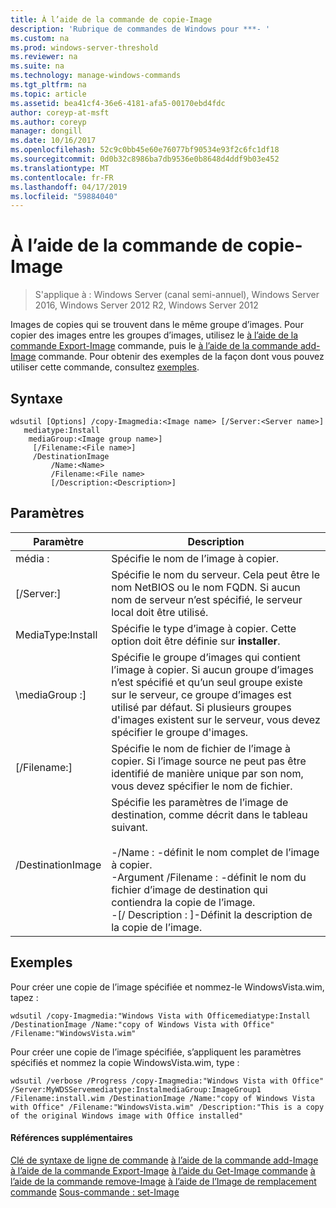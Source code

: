 ```yaml
---
title: À l’aide de la commande de copie-Image
description: 'Rubrique de commandes de Windows pour ***- '
ms.custom: na
ms.prod: windows-server-threshold
ms.reviewer: na
ms.suite: na
ms.technology: manage-windows-commands
ms.tgt_pltfrm: na
ms.topic: article
ms.assetid: bea41cf4-36e6-4181-afa5-00170ebd4fdc
author: coreyp-at-msft
ms.author: coreyp
manager: dongill
ms.date: 10/16/2017
ms.openlocfilehash: 52c9c0bb45e60e76077bf90534e93f2c6fc1df18
ms.sourcegitcommit: 0d0b32c8986ba7db9536e0b8648d4ddf9b03e452
ms.translationtype: MT
ms.contentlocale: fr-FR
ms.lasthandoff: 04/17/2019
ms.locfileid: "59884040"
---
```

# <a name="using-the-copy-image-command"></a>À l’aide de la commande de copie-Image

>S'applique à : Windows Server (canal semi-annuel), Windows Server 2016, Windows Server 2012 R2, Windows Server 2012

Images de copies qui se trouvent dans le même groupe d’images. Pour copier des images entre les groupes d’images, utilisez le [à l’aide de la commande Export-Image](using-the-export-image-command.md) commande, puis le [à l’aide de la commande add-Image](using-the-add-image-command.md) commande.
Pour obtenir des exemples de la façon dont vous pouvez utiliser cette commande, consultez [exemples](#BKMK_examples).
## <a name="syntax"></a>Syntaxe
```
wdsutil [Options] /copy-Imagmedia:<Image name> [/Server:<Server name>]
   mediatype:Install
    mediaGroup:<Image group name>]
     [/Filename:<File name>]
     /DestinationImage
         /Name:<Name>
         /Filename:<File name>
         [/Description:<Description>]
```
## <a name="parameters"></a>Paramètres
|Paramètre|Description|
|-------|--------|
média :<Image name>|Spécifie le nom de l’image à copier.|
|[/Server:<Server name>]|Spécifie le nom du serveur. Cela peut être le nom NetBIOS ou le nom FQDN. Si aucun nom de serveur n’est spécifié, le serveur local doit être utilisé.|
MediaType:Install|Spécifie le type d’image à copier. Cette option doit être définie sur **installer**.|
|\mediaGroup :<Image group name>]|Spécifie le groupe d’images qui contient l’image à copier. Si aucun groupe d’images n’est spécifié et qu’un seul groupe existe sur le serveur, ce groupe d’images est utilisé par défaut. Si plusieurs groupes d'images existent sur le serveur, vous devez spécifier le groupe d'images.|
|[/Filename:<Filename>]|Spécifie le nom de fichier de l’image à copier. Si l’image source ne peut pas être identifié de manière unique par son nom, vous devez spécifier le nom de fichier.|
|/DestinationImage|Spécifie les paramètres de l’image de destination, comme décrit dans le tableau suivant.<br /><br />-/Name :<Name> -définit le nom complet de l’image à copier.<br />-Argument /Filename :<Filename> -définit le nom du fichier d’image de destination qui contiendra la copie de l’image.<br />-[/ Description : <Description>]-Définit la description de la copie de l’image.|
## <a name="BKMK_examples"></a>Exemples
Pour créer une copie de l’image spécifiée et nommez-le WindowsVista.wim, tapez :
```
wdsutil /copy-Imagmedia:"Windows Vista with Officemediatype:Install /DestinationImage /Name:"copy of Windows Vista with Office" /Filename:"WindowsVista.wim"
```
Pour créer une copie de l’image spécifiée, s’appliquent les paramètres spécifiés et nommez la copie WindowsVista.wim, type :
```
wdsutil /verbose /Progress /copy-Imagmedia:"Windows Vista with Office" /Server:MyWDSServemediatype:InstalmediaGroup:ImageGroup1 
/Filename:install.wim /DestinationImage /Name:"copy of Windows Vista with Office" /Filename:"WindowsVista.wim" /Description:"This is a copy of the original Windows image with Office installed"
```
#### <a name="additional-references"></a>Références supplémentaires
[Clé de syntaxe de ligne de commande](command-line-syntax-key.md)
[à l’aide de la commande add-Image](using-the-add-image-command.md)
[à l’aide de la commande Export-Image](using-the-export-image-command.md)
[à l’aide du Get-Image commande](using-the-get-image-command.md)
[à l’aide de la commande remove-Image](using-the-remove-image-command.md)
[à l’aide de l’Image de remplacement commande](using-the-replace-image-command.md) 
 [ Sous-commande : set-Image](subcommand-set-image.md)
